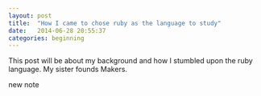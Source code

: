 ```yaml
---
layout: post
title:  "How I came to chose ruby as the language to study"
date:   2014-06-28 20:55:37
categories: beginning
---
```


This post will be about my background and how I stumbled upon the ruby language. My sister founds Makers.

new note

